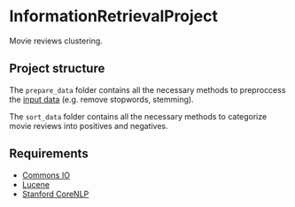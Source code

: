 # InformationRetrievalProject
Movie reviews clustering.

## Project structure

The `prepare_data` folder contains all the necessary methods to preproccess the [input data](/data.zip) (e.g. remove stopwords, stemming).

The `sort_data` folder contains all the necessary methods to categorize movie reviews into positives and negatives.

## Requirements

* [Commons IO](https://commons.apache.org/proper/commons-io/)
* [Lucene](https://lucene.apache.org/)
* [Stanford CoreNLP](https://stanfordnlp.github.io/CoreNLP/)